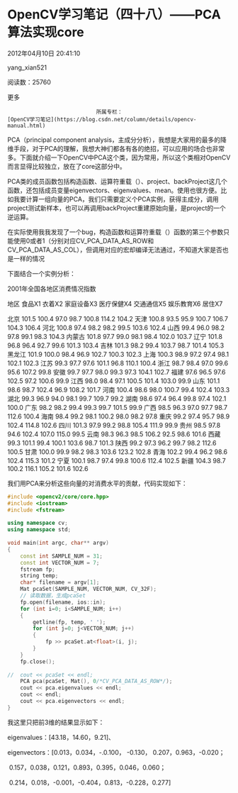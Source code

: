 # OpenCV学习笔记（四十八）——PCA算法实现core

2012年04月10日 20:41:10

yang_xian521

阅读数：25760

更多

 								所属专栏： 																[OpenCV学习笔记](https://blog.csdn.net/column/details/opencv-manual.html) 																 							

 									

PCA（principal component  analysis，主成分分析），我想是大家用的最多的降维手段，对于PCA的理解，我想大神们都各有各的绝招，可以应用的场合也非常多。下面就介绍一下OpenCV中PCA这个类，因为常用，所以这个类相对OpenCV而言显得比较独立，放在了core这部分中。

PCA类的成员函数包括构造函数、运算符重载（）、project、backProject这几个函数，还包括成员变量eigenvectors、eigenvalues、mean。使用也很方便。比如我要计算一组向量的PCA，我们只需要定义个PCA实例，获得主成分，调用project测试新样本，也可以再调用backProject重建原始向量，是project的一个逆运算。

在实际使用我我发现了一个bug，构造函数和运算符重载（）函数的第三个参数只能使用0或者1（分别对应CV_PCA_DATA_AS_ROW和CV_PCA_DATA_AS_COL），但调用对应的宏却编译无法通过，不知道大家是否也是一样的情况

下面结合一个实例分析：

2001年全国各地区消费情况指数



地区 食品X1 衣着X2 家庭设备X3 医疗保健X4 交通通信X5 娱乐教育X6 居住X7



北京 101.5 100.4 97.0 98.7 100.8 114.2 104.2
 天津 100.8 93.5 95.9 100.7 106.7 104.3 106.4
 河北 100.8 97.4 98.2 98.2 99.5 103.6 102.4
 山西 99.4 96.0 98.2 97.8 99.1 98.3 104.3
 内蒙古 101.8 97.7 99.0 98.1 98.4 102.0 103.7
 辽宁 101.8 96.8 96.4 92.7 99.6 101.3 103.4
 吉林 101.3 98.2 99.4 103.7 98.7 101.4 105.3
 黑龙江 101.9 100.0 98.4 96.9 102.7 100.3 102.3
 上海 100.3 98.9 97.2 97.4 98.1 102.1 102.3
 江苏 99.3 97.7 97.6 101.1 96.8 110.1 100.4
 浙江 98.7 98.4 97.0 99.6 95.6 107.2 99.8
 安徽 99.7 97.7 98.0 99.3 97.3 104.1 102.7
 福建 97.6 96.5 97.6 102.5 97.2 100.6 99.9
 江西 98.0 98.4 97.1 100.5 101.4 103.0 99.9
 山东 101.1 98.6 98.7 102.4 96.9 108.2 101.7
 河南 100.4 98.6 98.0 100.7 99.4 102.4 103.3
 湖北 99.3 96.9 94.0 98.1 99.7 109.7 99.2
 湖南 98.6 97.4 96.4 99.8 97.4 102.1 100.0
 广东 98.2 98.2 99.4 99.3 99.7 101.5 99.9
 广西 98.5 96.3 97.0 97.7 98.7 112.6 100.4
 海南 98.4 99.2 98.1 100.2 98.0 98.2 97.8
 重庆 99.2 97.4 95.7 98.9 102.4 114.8 102.6
 四川 101.3 97.9 99.2 98.8 105.4 111.9 99.9
 贵州 98.5 97.8 94.6 102.4 107.0 115.0 99.5
 云南 98.3 96.3 98.5 106.2 92.5 98.6 101.6
 西藏 99.3 101.1 99.4 100.1 103.6 98.7 101.3
 陕西 99.2 97.3 96.2 99.7 98.2 112.6 100.5
 甘肃 100.0 99.9 98.2 98.3 103.6 123.2 102.8
 青海 102.2 99.4 96.2 98.6 102.4 115.3 101.2
 宁夏 100.1 98.7 97.4 99.8 100.6 112.4 102.5
 新疆 104.3 98.7 100.2 116.1 105.2 101.6 102.6 

我们用PCA来分析这些向量的对消费水平的贡献，代码实现如下：



```cpp
#include <opencv2/core/core.hpp>
#include <iostream>
#include <fstream>
 
using namespace cv;
using namespace std;
 
void main(int argc, char** argv)
{
	const int SAMPLE_NUM = 31;
	const int VECTOR_NUM = 7;
	fstream fp;
	string temp;
	char* filename = argv[1];
	Mat pcaSet(SAMPLE_NUM, VECTOR_NUM, CV_32F);
	// 读取数据，生成pcaSet
	fp.open(filename, ios::in);
	for (int i=0; i<SAMPLE_NUM; i++)
	{
		getline(fp, temp, ' ');
		for (int j=0; j<VECTOR_NUM; j++)
		{
			fp >> pcaSet.at<float>(i, j);
		}
	}
	fp.close();
 
// 	cout << pcaSet << endl;
	PCA pca(pcaSet, Mat(), 0/*CV_PCA_DATA_AS_ROW*/);
	cout << pca.eigenvalues << endl;
	cout << endl;
	cout << pca.eigenvectors << endl;
}
```

 我这里只把前3维的结果显示如下： 



eigenvalues：[43.18，14.60，9.21]、

eigenvectors：[0.013，0.034，-.0.100， -0.130， 0.207，0.963，-0.020；

​    0.157，0.038，0.121，0.893，0.395，0.046，0.060；

​    0.214，0.018，-0.001，-0.404，0.813，-0.228，0.277]